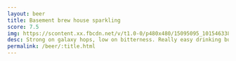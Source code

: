 ```yaml
---
layout: beer
title: Basement brew house sparkling
score: 7.5
img: https://scontent.xx.fbcdn.net/v/t1.0-0/p480x480/15095095_10154633843283745_1240876872041420459_n.jpg?oh=57d06393e8b70492a7c3ebcdc5ebd2df&oe=58C1C795
desc: Strong on galaxy hops, low on bitterness. Really easy drinking but in no way plain
permalink: /beer/:title.html
---
```

